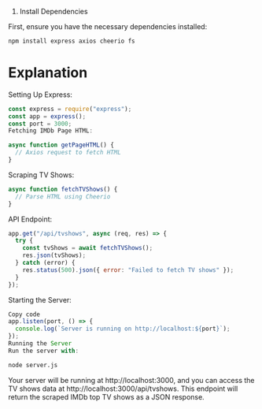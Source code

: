 1. Install Dependencies

First, ensure you have the necessary dependencies installed:

```bash
npm install express axios cheerio fs
```

# Explanation
Setting Up Express:

```javascript
const express = require("express");
const app = express();
const port = 3000;
Fetching IMDb Page HTML:
```

```javascript
async function getPageHTML() {
  // Axios request to fetch HTML
}
```

Scraping TV Shows:

```javascript
async function fetchTVShows() {
  // Parse HTML using Cheerio
}
```

API Endpoint:

```javascript
app.get("/api/tvshows", async (req, res) => {
  try {
    const tvShows = await fetchTVShows();
    res.json(tvShows);
  } catch (error) {
    res.status(500).json({ error: "Failed to fetch TV shows" });
  }
});
```

Starting the Server:

```javascript
Copy code
app.listen(port, () => {
  console.log(`Server is running on http://localhost:${port}`);
});
Running the Server
Run the server with:
```

```bash
node server.js
```

Your server will be running at http://localhost:3000, and you can access the TV shows data at http://localhost:3000/api/tvshows. This endpoint will return the scraped IMDb top TV shows as a JSON response.